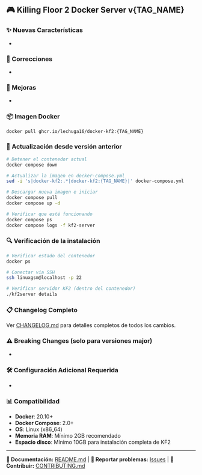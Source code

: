 ## 🎮 Killing Floor 2 Docker Server v{TAG_NAME}

### ✨ Nuevas Características
- 

### 🐛 Correcciones
- 

### 🔧 Mejoras
- 

### 📦 Imagen Docker
```bash
docker pull ghcr.io/lechuga16/docker-kf2:{TAG_NAME}
```

### 🔄 Actualización desde versión anterior
```bash
# Detener el contenedor actual
docker compose down

# Actualizar la imagen en docker-compose.yml
sed -i 's|docker-kf2:.*|docker-kf2:{TAG_NAME}|' docker-compose.yml

# Descargar nueva imagen e iniciar
docker compose pull
docker compose up -d

# Verificar que esté funcionando
docker compose ps
docker compose logs -f kf2-server
```

### 🔍 Verificación de la instalación
```bash
# Verificar estado del contenedor
docker ps

# Conectar via SSH
ssh linuxgsm@localhost -p 22

# Verificar servidor KF2 (dentro del contenedor)
./kf2server details
```

### 📋 Changelog Completo
Ver [CHANGELOG.md](CHANGELOG.md) para detalles completos de todos los cambios.

### ⚠️ Breaking Changes (solo para versiones major)
- 

### 🛠️ Configuración Adicional Requerida
- 

### 📊 Compatibilidad
- **Docker**: 20.10+
- **Docker Compose**: 2.0+
- **OS**: Linux (x86_64)
- **Memoria RAM**: Mínimo 2GB recomendado
- **Espacio disco**: Mínimo 10GB para instalación completa de KF2

---
**📖 Documentación:** [README.md](README.md) | **🐛 Reportar problemas:** [Issues](https://github.com/lechuga16/Docker-KF2/issues) | **💬 Contribuir:** [CONTRIBUTING.md](CONTRIBUTING.md)
